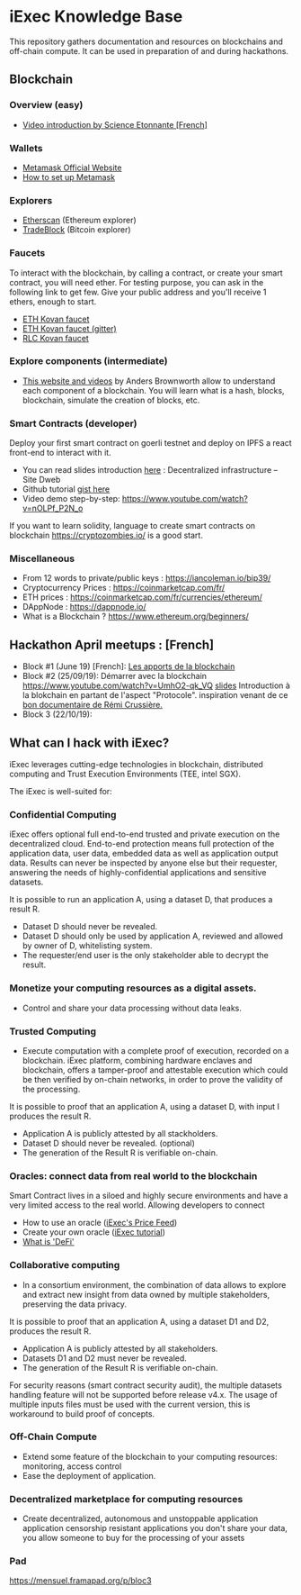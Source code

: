 # iExec Knowledge Base

This repository gathers documentation and resources on blockchains and off-chain compute. It can be used in preparation of and during hackathons.

## Blockchain

### Overview (easy)

* [Video introduction by Science Etonnante [French]](https://www.youtube.com/watch?v=du34gPopY5Y)

### Wallets

* [Metamask Official Website](https://metamask.io/)
* [How to set up Metamask](https://www.youtube.com/watch?time_continue=14&v=ZIGUC9JAAw8)

### Explorers

* [Etherscan](https://etherscan.io/) (Ethereum explorer)
* [TradeBlock](https://tradeblock.com/bitcoin/explorer) (Bitcoin explorer)

### Faucets

To interact with the blockchain, by calling a contract, or create your smart contract, you will need ether.
For testing purpose, you can ask in the following link to get few.
Give your public address and you'll receive 1 ethers, enough to start.

* [ETH Kovan faucet](https://faucet.kovan.network/)
* [ETH Kovan faucet (gitter)](https://gitter.im/kovan-testnet/faucet)
* [RLC Kovan faucet](https://faucet.iex.ec/kovan)

### Explore components (intermediate)

* [This website and videos](https://anders.com/blockchain/) by Anders Brownworth allow to understand each component of a blockchain. You will learn what is a hash, blocks, blockchain, simulate the creation of blocks, etc.

### Smart Contracts (developer)

Deploy your first smart contract on goerli testnet and deploy on IPFS a react front-end to interact with it.

* You can read slides introduction [here](https://www.crypto-lyon.fr/cryptoschool/cryptoclass/decentralized-infrastructure.html) : Decentralized infrastructure – Site Dweb
* Github tutorial [gist here](https://gist.github.com/branciard/3ccbc62b84d0d07e77326f3f9d4fd640#file-a-smart-contract-on-testnet-as-back-end-with-a-react-front-end-on-ipfs)
* Video demo step-by-step: https://www.youtube.com/watch?v=nOLPf_P2N_o

If you want to learn solidity, language to create smart contracts on blockchain https://cryptozombies.io/ is a good start.

### Miscellaneous

* From 12 words to private/public keys : https://iancoleman.io/bip39/
* Cryptocurrency Prices : https://coinmarketcap.com/fr/
* ETH prices : https://coinmarketcap.com/fr/currencies/ethereum/
* DAppNode : https://dappnode.io/
* What is a Blockchain ? https://www.ethereum.org/beginners/

## Hackathon April meetups : [French]
* Block #1 (June 19) [French]: [Les apports de la blockchain](https://www.youtube.com/watch?v=Qco2o6EhB0U)
* Block #2 (25/09/19): Démarrer avec la blockchain https://www.youtube.com/watch?v=UmhO2-qk_VQ [slides](https://github.com/iExecBlockchainComputing/knowledge-base/blob/master/Bloc2-Demarrer%20avec%20la%20Blockchain%20-%20Blockathon%20April.pdf) Introduction à la blokchain en partant de l'aspect "Protocole". inspiration venant de ce [bon documentaire de Rémi Crussière.](https://d.tube/#!/v/emir888/QmPKHQ16owmhvoDdg4k2NRL3KH6Ha2mvZWttV8DsfZCt7c)
* Block 3 (22/10/19): 

## What can I hack with iExec?

iExec leverages cutting-edge technologies in blockchain, distributed computing and Trust Execution Environments (TEE, intel SGX).

The iExec is well-suited for:

### Confidential Computing

iExec offers optional full end-to-end trusted and private execution on the decentralized cloud.
End-to-end protection means full protection of the application data, user data, embedded data as well as application output data.
Results can never be inspected by anyone else but their requester, answering the needs of highly-confidential applications and sensitive datasets.

It is possible to run an application A, using a dataset D, that produces a result R.
 - Dataset D should never be revealed.
 - Dataset D should only be used by application A, reviewed and allowed by owner of D, whitelisting system.
 - The requester/end user is the only stakeholder able to decrypt the result. 

### Monetize your computing resources as a digital assets.

* Control and share your data processing without data leaks.

### Trusted Computing 

* Execute computation with a complete proof of execution, recorded on a blockchain.
 iExec platform, combining hardware enclaves and blockchain, offers a tamper-proof and attestable execution which could be then verified by on-chain networks,
 in order to prove the validity of the processing.

 It is possible to proof that an application A, using a dataset D, with input I produces the result R.
 - Application A is publicly attested by all stackholders.
 - Dataset D should never be revealed. (optional)
 - The generation of the Result R is verifiable on-chain.

### Oracles: connect data from real world to the blockchain

Smart Contract lives in a siloed and highly secure environments and have a very limited access to the real world.
Allowing developers to connect     

* How to use an oracle ([iExec's Price Feed](https://price-feed-doracle.iex.ec/))
* Create your own oracle ([iExec tutorial](https://medium.com/iex-ec/how-to-build-a-decentralized-oracle-on-ethereum-a-step-by-step-guide-d8c14719b69f))
* [What is 'DeFi'](https://themoneymongers.com/decentralized-finance-defi/)

### Collaborative computing

* In a consortium environment, the combination of data allows to explore and extract new insight from data owned by multiple stakeholders, preserving the data privacy.     

 It is possible to proof that an application A, using a dataset D1 and D2, produces the result R.
 - Application A is publicly attested by all stakeholders.
 - Datasets D1 and D2 must never be revealed.
 - The generation of the Result R is verifiable on-chain.

For security reasons (smart contract security audit), the multiple datasets handling feature will not be supported before release v4.x. 
The usage of multiple inputs files must be used with the current version, this is workaround to build proof of concepts.     

### Off-Chain Compute

* Extend some feature of the blockchain to your computing resources: monitoring, access control
* Ease the deployment of application. 

### Decentralized marketplace for computing resources

* Create decentralized, autonomous and unstoppable application application censorship resistant applications
you don't share your data, you allow someone to buy for the processing of your assets

### Pad

https://mensuel.framapad.org/p/bloc3
